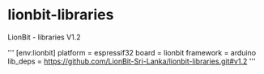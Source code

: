 # lionbit-libraries
LionBit - libraries 
V1.2

'''
[env:lionbit]
platform = espressif32
board = lionbit
framework = arduino
lib_deps = 
    https://github.com/LionBit-Sri-Lanka/lionbit-libraries.git#v1.2
 '''